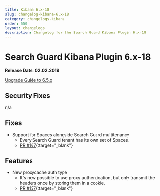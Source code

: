 ```yaml
---
title: Kibana 6.x-18
slug: changelog-kibana-6.x-18
category: changelogs-kibana
order: 550
layout: changelogs
description: Changelog for the Search Guard Kibana Plugin 6.x-18
---
```


<!---
Copryight 2010 floragunn GmbH
-->

# Search Guard Kibana Plugin 6.x-18

**Release Date: 02.02.2019**

[Upgrade Guide to 6.5.x](../_docs/upgrading-6_5_0.md)

## Security Fixes

n/a

## Fixes

* Support for Spaces alongside Search Guard multitenancy
  * Every Search Guard tenant has its own set of Spaces.
  * [PR #167](https://github.com/floragunncom/search-guard-kibana-plugin/pull/167){:target="_blank"}

## Features

* New proxycache auth type
  * It's now possible to use proxy authentication, but only transmit the headers once by storing them in a cookie.
  * [PR #157](https://github.com/floragunncom/search-guard-kibana-plugin/pull/157){:target="_blank"}